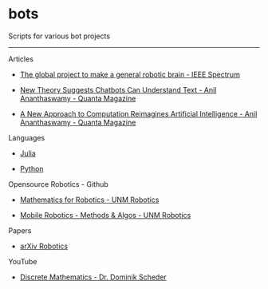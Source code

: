 # bots
Scripts for various bot projects

- - - -

Articles

* [The global project to make a general robotic brain - IEEE Spectrum](https://spectrum.ieee.org/global-robotic-brain)

* [New Theory Suggests Chatbots Can Understand Text - Anil Ananthaswamy - Quanta Magazine](https://www.quantamagazine.org/new-theory-suggests-chatbots-can-understand-text-20240122/)

* [A New Approach to Computation Reimagines Artificial Intelligence - Anil Ananthaswamy - Quanta Magazine](https://www.quantamagazine.org/a-new-approach-to-computation-reimagines-artificial-intelligence-20230413/)

Languages

* [Julia](https://julialang.org)

* [Python](https://www.python.org)

Opensource Robotics - Github

* [Mathematics for Robotics - UNM Robotics](https://github.com/michiganrobotics/rob501)

* [Mobile Robotics - Methods & Algos - UNM Robotics](https://github.com/UMich-CURLY-teaching/UMich-ROB-530-public)

Papers

* [arXiv Robotics](https://arxiv.org/list/cs.RO/recent)

YouTube

* [Discrete Mathematics - Dr. Dominik Scheder](https://youtu.be/UwYJUKVc-Hs?si=xkbkGUcGnyH2cXFo)
